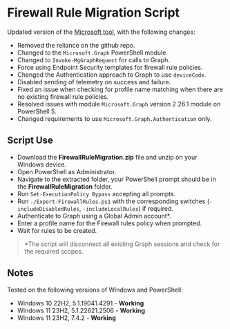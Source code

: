 # Firewall Rule Migration Script

Updated version of the [Microsoft tool](https://learn.microsoft.com/en-us/mem/intune/protect/endpoint-security-firewall-rule-tool), with the following changes:

- Removed the reliance on the github repo.
- Changed to the `Microsoft.Graph` PowerShell module.
- Changed to `Invoke-MgGraphRequest` for calls to Graph.
- Force using Endpoint Security templates for firewall rule policies.
- Changed the Authentication approach to Graph to use `deviceCode`.
- Disabled sending of telemetry on success and failure.
- Fixed an issue when checking for profile name matching when there are no existing firewall rule policies.
- Resolved issues with module `Microsoft.Graph` version 2.26.1 module on PowerShell 5.
- Changed requirements to use `Microsoft.Graph.Authentication` only.

## Script Use

- Download the **FirewallRuleMigration.zip** file and unzip on your Windows device.
- Open PowerShell as Administrator.
- Navigate to the extracted folder, your PowerShell prompt should be in the **FirewallRuleMigration** folder.
- Run `Set-ExecutionPolicy Bypass` accepting all prompts.
- Run `./Export-FirewallRules.ps1` with the corresponding switches (`-includeDisabledRules`, `-includeLocalRules`) if required.
- Authenticate to Graph using a Global Admin account*.
- Enter a profile name for the Firewall rules policy when prompted.
- Wait for rules to be created.

> *The script will disconnect all existing Graph sessions and check for the required scopes.

## Notes

Tested on the following versions of Windows and PowerShell:

- Windows 10 22H2, 5.1.19041.4291 - **Working**
- Windows 11 23H2, 5.1.22621.2506 - **Working**
- Windows 11 23H2, 7.4.2 - **Working**
